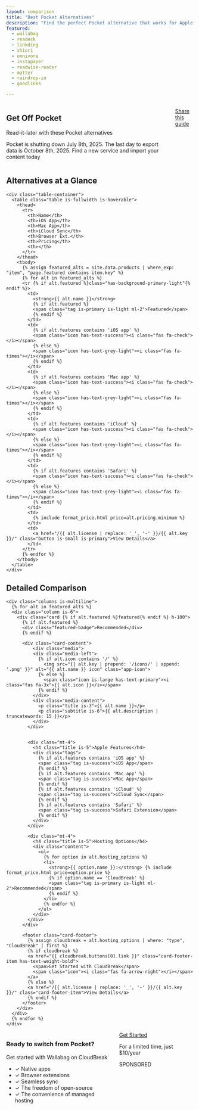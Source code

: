 ```yaml
---
layout: comparison
title: "Best Pocket Alternatives"
description: "Find the perfect Pocket alternative that works for Apple devices. Compare features, pricing, and hosting options."
featured:
  - wallabag
  - readeck
  - linkding
  - shiori
  - omnivore
  - instapaper
  - readwise-reader
  - matter
  - raindrop-io
  - goodlinks

---
```


<!-- Hero Section -->
<section class="hero is-medium">
  <div class="hero-body">
    <div class="container">
      <div class="columns is-vcentered">
        <div class="column is-7">
          <h1 class="title is-1 has-text-white">Get Off Pocket</h1>
          <p class="subtitle is-4 has-text-white-ter">Read-it-later with these Pocket alternatives</p>
          <p class="has-text-white-ter">Pocket is shutting down July 8th, 2025.  The last day to export data is October 8th, 2025.  Find a new service and import your content today</p>
        </div>
        <div class="column is-5 has-text-centered">
          <span class="icon is-large has-text-white">
            <i class="fab fa-get-pocket fa-5x"></i>
          </span>
          <p class="mt-5 has-text-white-ter has-text-weight-bold"><a href="https://sharelette.cloudbreak.app/?url=https%3A%2F%2Fgetoffpocket.com%2F%3Futm_medium%3Dreferral%26utm_source%3Dsharelette%26rby%3Dsharelette&text=Get%20Off%20Pocket%3A%20A%20Guide%20to%20Pocket%20Alternatives" class="button is-primary"><i class="fa-solid fa-share-nodes mr-3"></i> Share this guide</a></p>
        </div>
      </div>
    </div>
  </div>
</section>

<!-- Quick Comparison Table -->
<section class="section">
  <div class="container">
    <h2 class="title is-3 has-text-centered mb-5">Alternatives at a Glance</h2>
    
    <div class="table-container">
      <table class="table is-fullwidth is-hoverable">
        <thead>
          <tr>
            <th>Name</th>
            <th>iOS App</th>
            <th>Mac App</th>
            <th>iCloud Sync</th>
            <th>Browser Ext.</th>
            <th>Pricing</th>
            <th></th>
          </tr>
        </thead>
        <tbody>
          {% assign featured_alts = site.data.products | where_exp: "item", "page.featured contains item.key" %}
          {% for alt in featured_alts %}
          <tr {% if alt.featured %}class="has-background-primary-light"{% endif %}>
            <td>
              <strong>{{ alt.name }}</strong>
              {% if alt.featured %}
              <span class="tag is-primary is-light ml-2">Featured</span>
              {% endif %}
            </td>
            <td>
              {% if alt.features contains 'iOS app' %}
              <span class="icon has-text-success"><i class="fas fa-check"></i></span>
              {% else %}
              <span class="icon has-text-grey-light"><i class="fas fa-times"></i></span>
              {% endif %}
            </td>
            <td>
              {% if alt.features contains 'Mac app' %}
              <span class="icon has-text-success"><i class="fas fa-check"></i></span>
              {% else %}
              <span class="icon has-text-grey-light"><i class="fas fa-times"></i></span>
              {% endif %}
            </td>
            <td>
              {% if alt.features contains 'iCloud' %}
              <span class="icon has-text-success"><i class="fas fa-check"></i></span>
              {% else %}
              <span class="icon has-text-grey-light"><i class="fas fa-times"></i></span>
              {% endif %}
            </td>
            <td>
              {% if alt.features contains 'Safari' %}
              <span class="icon has-text-success"><i class="fas fa-check"></i></span>
              {% else %}
              <span class="icon has-text-grey-light"><i class="fas fa-times"></i></span>
              {% endif %}
            </td>
            <td>
              {% include format_price.html price=alt.pricing.minimum %}
            </td>
            <td>
              <a href="/{{ alt.license | replace: '_', '-' }}/{{ alt.key }}/" class="button is-small is-primary">View Details</a>
            </td>
          </tr>
          {% endfor %}
        </tbody>
      </table>
    </div>
  </div>
</section>

<!-- Detailed Alternatives -->
<section class="section has-background-light">
  <div class="container">
    <h2 class="title is-3 has-text-centered mb-5">Detailed Comparison</h2>
    
    <div class="columns is-multiline">
      {% for alt in featured_alts %}
      <div class="column is-6">
        <div class="card {% if alt.featured %}featured{% endif %} h-100">
          {% if alt.featured %}
          <div class="featured-badge">Recommended</div>
          {% endif %}
          
          <div class="card-content">
              <div class="media">
              <div class="media-left">
                {% if alt.icon contains '/' %}
                  <img src="{{ alt.key | prepend: '/icons/' | append: '.png' }}" alt="{{ alt.name }} icon" class="app-icon">
                {% else %}
                  <span class="icon is-large has-text-primary"><i class="fas fa-3x">{{ alt.icon }}</i></span>
                {% endif %}
              </div>
              <div class="media-content">
                <p class="title is-3">{{ alt.name }}</p>
                <p class="subtitle is-6">{{ alt.description | truncatewords: 15 }}</p>
              </div>
            </div>


            <div class="mt-4">
              <h4 class="title is-5">Apple Features</h4>
              <div class="tags">
                {% if alt.features contains 'iOS app' %}
                <span class="tag is-success">iOS App</span>
                {% endif %}
                {% if alt.features contains 'Mac app' %}
                <span class="tag is-success">Mac App</span>
                {% endif %}
                {% if alt.features contains 'iCloud' %}
                <span class="tag is-success">iCloud Sync</span>
                {% endif %}
                {% if alt.features contains 'Safari' %}
                <span class="tag is-success">Safari Extension</span>
                {% endif %}
              </div>
            </div>
            
            <div class="mt-4">
              <h4 class="title is-5">Hosting Options</h4>
              <div class="content">
                <ul>
                  {% for option in alt.hosting_options %}
                  <li>
                    <strong>{{ option.name }}:</strong> {% include format_price.html price=option.price %}
                    {% if option.name == 'CloudBreak' %}
                    <span class="tag is-primary is-light ml-2">Recommended</span>
                    {% endif %}
                  </li>
                  {% endfor %}
                </ul>
              </div>
            </div>
          </div>
          
          <footer class="card-footer">
            {% assign cloudbreak = alt.hosting_options | where: "type", "CloudBreak" | first %}
            {% if cloudbreak %}
            <a href="{{ cloudbreak.buttons[0].link }}" class="card-footer-item has-text-weight-bold">
              <span>Get Started with CloudBreak</span>
              <span class="icon"><i class="fas fa-arrow-right"></i></span>
            </a>
            {% else %}
            <a href="/{{ alt.license | replace: '_', '-' }}/{{ alt.key }}/" class="card-footer-item">View Details</a>
            {% endif %}
          </footer>
        </div>
      </div>
      {% endfor %}
    </div>
  </div>
</section>

<!-- CloudBreak CTA -->
<section class="section">
  <div class="container">
    <div class="box has-background-primary-light">
      <div class="columns is-vcentered">
        <div class="column is-8">
          <h3 class="title is-3">Ready to switch from Pocket?</h3>
          <p class="subtitle is-5">Get started with Wallabag on CloudBreak</p>
          <ul>
            <li>✓ Native apps</li>
            <li>✓ Browser extensions</li>
            <li>✓ Seamless sync</li>
            <li>✓ The freedom of open-source</li>
            <li>✓ The convenience of managed hosting</li>
          </ul>
        </div>
        <div class="column is-4 has-text-centered">
          <a href="https://cloudbreak.app/wallabag?utm_medium=referral&utm_source=getoffpocket.com&rby=getoffpocket.com" class="button is-white is-large is-fullwidth">
            <span class="icon"><i class="fas fa-bookmark"></i></span>
            <span>Get Started</span>
          </a>
          <p class="help mt-2">For a limited time, just $10/year</p>
          <div class="mt-3">SPONSORED</div>
        </div>
      </div>
    </div>
  </div>
</section>

